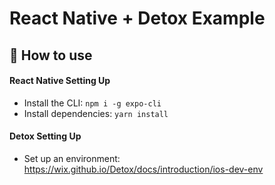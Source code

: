 # React Native + Detox Example

## 🚀 How to use

#### React Native Setting Up

- Install the CLI: `npm i -g expo-cli`
- Install dependencies: `yarn install`

#### Detox Setting Up

- Set up an environment: https://wix.github.io/Detox/docs/introduction/ios-dev-env

